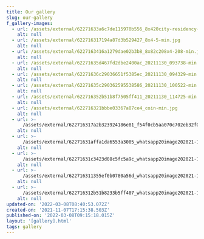 ```yaml
---
title: Our gallery
slug: our-gallery
f_gallery-images:
  - url: /assets/external/62271633a6c7de115970b556_8x420city-residency-min.jpg
    alt: null
  - url: /assets/external/622716317194a87d3b529427_8x4-5-min.jpg
    alt: null
  - url: /assets/external/6227163416a1279dae02b3b8_8x82c208x4-208-min.jpg
    alt: null
  - url: /assets/external/62271635d467fd2dbe2400ac_20211130_093738-min.jpg
    alt: null
  - url: /assets/external/62271636c29036651f5385ec_20211130_094329-min.jpg
    alt: null
  - url: /assets/external/62271635c290362595538586_20211130_100522-min.jpg
    alt: null
  - url: /assets/external/622716352b51b8f7505ff411_20211130_114725-min.jpg
    alt: null
  - url: /assets/external/622716321bbbe03367a87ce4_coin-min.jpg
    alt: null
  - url: >-
      /assets/external/622716317a2b323924186e81_f54f0cb5aa070c702eb32f0969463d05-min.jpg
    alt: null
  - url: >-
      /assets/external/62271631affa1da6553a3005_whatsapp20image202021-10-1820at2013.01.47-min.jpeg
    alt: null
  - url: >-
      /assets/external/62271631c3423d08c5fc5a9c_whatsapp20image202021-10-1820at2013.01.54-min.jpeg
    alt: null
  - url: >-
      /assets/external/622716311355ef0b0780a56d_whatsapp20image202021-10-1820at2013.01.56-min.jpeg
    alt: null
  - url: >-
      /assets/external/622716312b51b8233b5ff407_whatsapp20image202021-12-0120at2009.19.52-min.jpeg
    alt: null
updated-on: '2022-03-08T08:40:53.072Z'
created-on: '2021-11-07T17:15:38.503Z'
published-on: '2022-03-08T09:15:18.015Z'
layout: '[gallery].html'
tags: gallery
---
```



